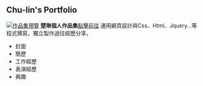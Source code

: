 ## Chu-lin's Portfolio 


[![作品集預覽](https://chu000.github.io/Chulin/images/cover.png)](https://chu000.github.io/Chulin/home.html)
**楚琳個人作品集**[點擊前往](https://chu000.github.io/Chulin/home.html) 
運用網頁設計與Css、Html、Jquery...等程式撰寫，獨立製作過往經歷分享。
*   封面
*   簡歷
*   工作經歷
*   表演經歷
*   興趣